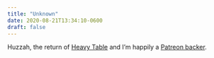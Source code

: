 ```yaml
---
title: "Unknown"
date: 2020-08-21T13:34:10-0600
draft: false
---
```


Huzzah, the return of [Heavy Table](https://heavytable.com/heavy-table-2-0/) and I’m happily a [Patreon backer](https://www.patreon.com/heavytable).
